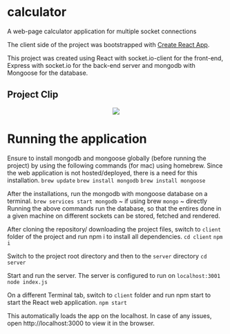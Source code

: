 # calculator
A web-page calculator application for multiple socket connections

The client side of the project was bootstrapped with [Create React App](https://github.com/facebook/create-react-app).

This project was created using React with socket.io-client for the front-end, Express with socket.io for the back-end server and mongodb with Mongoose for the database. 

## Project Clip
<p align="center">
  <img src="client/src/assets/calculator.gif" />
</p>

# Running the application
Ensure to install mongodb and mongoose globally (before running the project) by using the following commands (for mac) using homebrew. Since the web application is not hosted/deployed, there is a need for this installation.
`brew update`
`brew install mongodb`
`brew install mongoose`

After the installations, run the mongodb with mongoose database on a terminal.
`brew services start mongodb` ~ if using brew
`mongo` ~ directly
Running the above commands run the database, so that the entires done in a given machine on different sockets can be stored, fetched and rendered.

After cloning the repository/ downloading the project files, switch to `client` folder of the project and run npm i to install all dependencies. 
`cd client`
`npm i`

Switch to the project root directory and then to the `server` directory 
`cd server`

Start and run the server. The server is configured to run on `localhost:3001`
`node index.js`

On a different Terminal tab, switch to `client` folder and run npm start to start the React web application. 
`npm start`

This automatically loads the app on the localhost. In case of any issues, open http://localhost:3000 to view it in the browser.
